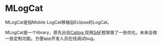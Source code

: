 MLogCat
=======
MLogCat是指Mobile LogCat移植自Eclipse的LogCat。

MLogCat是一个library，原先出自[Catlog](https://github.com/nolanlawson/Catlog),现用[SAF](https://github.com/fengzhizi715/SAF)框架做了一些优化。未来会做一些定制功能。方便app开发人员在线调试bug。